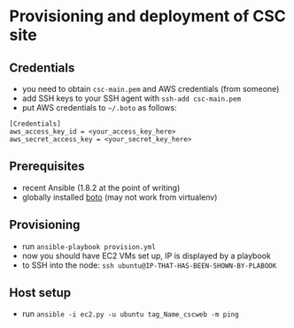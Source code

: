 # Provisioning and deployment of CSC site

## Credentials

* you need to obtain `csc-main.pem` and AWS credentials (from someone)
* add SSH keys to your SSH agent with `ssh-add csc-main.pem`
* put AWS credentials to `~/.boto` as follows:
```
[Credentials]
aws_access_key_id = <your_access_key_here>
aws_secret_access_key = <your_secret_key_here>
```

## Prerequisites

* recent Ansible (1.8.2 at the point of writing)
* globally installed [boto](https://github.com/boto/boto) (may not work from virtualenv)

## Provisioning

* run `ansible-playbook provision.yml`
* now you should have EC2 VMs set up, IP is displayed by a playbook
* to SSH into the node: `ssh ubuntu@IP-THAT-HAS-BEEN-SHOWN-BY-PLABOOK`

## Host setup

* run `ansible -i ec2.py -u ubuntu tag_Name_cscweb -m ping`
